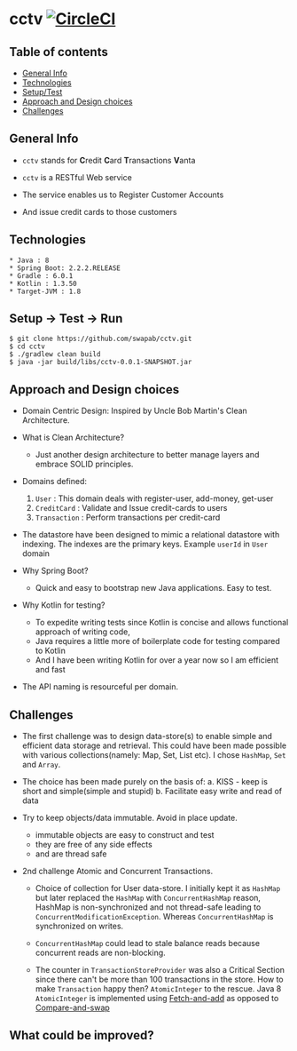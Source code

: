 # cctv [![CircleCI](https://circleci.com/gh/swapab/cctv/tree/master.svg?style=svg)](https://circleci.com/gh/swapab/cctv/tree/master)

## Table of contents
* [General Info](#general-info)
* [Technologies](#technologies)
* [Setup/Test](#setup---test---run)
* [Approach and Design choices](#approach-and-design-choices)
* [Challenges](#challenges)

## General Info

* `cctv` stands for **C**redit **C**ard **T**ransactions **V**anta

* `cctv` is a RESTful Web service 

*  The service enables us to Register Customer Accounts

*  And issue credit cards to those customers

## Technologies
```
* Java : 8
* Spring Boot: 2.2.2.RELEASE
* Gradle : 6.0.1
* Kotlin : 1.3.50
* Target-JVM : 1.8
```

## Setup -> Test -> Run

```
$ git clone https://github.com/swapab/cctv.git
$ cd cctv
$ ./gradlew clean build
$ java -jar build/libs/cctv-0.0.1-SNAPSHOT.jar
```

## Approach and Design choices

* Domain Centric Design: Inspired by Uncle Bob Martin's Clean Architecture.

* What is Clean Architecture?
  - Just another design architecture to better manage layers and embrace SOLID principles.

* Domains defined:
  1. `User` : This domain deals with register-user, add-money, get-user 
  2. `CreditCard` : Validate and Issue credit-cards to users
  3. `Transaction` : Perform transactions per credit-card

* The datastore have been designed to mimic a relational datastore with indexing. The indexes are the primary keys.
Example `userId` in `User` domain

* Why Spring Boot?
  - Quick and easy to bootstrap new Java applications. Easy to test.

* Why Kotlin for testing?
  - To expedite writing tests since Kotlin is concise and allows functional approach of writing code,
  - Java requires a little more of boilerplate code for testing compared to Kotlin
  - And I have been writing Kotlin for over a year now so I am efficient and fast

* The API naming is resourceful per domain.

## Challenges

* The first challenge was to design data-store(s) to enable simple and efficient data storage and retrieval.
This could have been made possible with various collections(namely: Map, Set, List etc). I chose `HashMap`, `Set` and `Array`.

* The choice has been made purely on the basis of:
  a. KISS - keep is short and simple(simple and stupid)
  b. Facilitate easy write and read of data
  
* Try to keep objects/data immutable. Avoid in place update.
  - immutable objects are easy to construct and test
  - they are free of any side effects
  - and are thread safe

* 2nd challenge Atomic and Concurrent Transactions.

  * Choice of collection for User data-store.
I initially kept it as `HashMap` but later replaced the `HashMap` with `ConcurrentHashMap` reason, 
HashMap is non-synchronized and not thread-safe leading to `ConcurrentModificationException`.
Whereas `ConcurrentHashMap` is synchronized on writes.

  * `ConcurrentHashMap` could lead to stale balance reads because concurrent reads are non-blocking. 
  
  * The counter in `TransactionStoreProvider` was also a Critical Section since there can't be more than 100 transactions in the store.
  How to make `Transaction` happy then?
  `AtomicInteger` to the rescue. Java 8 `AtomicInteger` is implemented using [Fetch-and-add][1] as opposed to [Compare-and-swap][2]

## What could be improved?

[1]: https://en.wikipedia.org/wiki/Fetch-and-add
[2]: https://en.wikipedia.org/wiki/Compare-and-swap